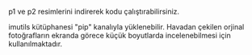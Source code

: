p1 ve p2 resimlerini indirerek kodu çalıştırabilirsiniz.

imutils kütüphanesi "pip" kanalıyla yüklenebilir. Havadan çekilen orjinal fotoğrafların ekranda görece küçük boyutlarda incelenebilmesi için kullanılmaktadır.

